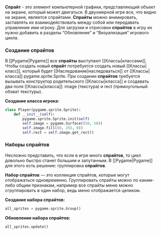 **Спрайт** - это элемент компьютерной графики, представляющий объект на экране, который может двигаться. В двухмерной игре все, что видно на экране, является спрайтами. **Спрайты** можно анимировать, заставлять их взаимодействовать между собой или передавать управление ими игроку. Для загрузки и отрисовки **спрайтов** в игру их нужно добавить в разделы “Обновление” и “Визуализация” игрового цикла.

### Создание спрайтов

В [[Pygame|Pygame]] все **спрайты** выступают [[Классы|классами]]. Чтобы создать новый **спрайт** потребуется создать новый [[Классы|класс]], который будет [[Наследование|наследоваться]] от [[Классы|класса]] pygame.sprite.Sprite. При создании **спрайтов** требуется вызывать конструктор родительского [[Классы|класса]] и создавать два поля [[Классы|класса]]: image (текстура) и rect (прямоугольный обхват текстуры).

**Создание класса игрока:**

```Python
class Player(pygame.sprite.Sprite):
	def __init__(self):
		pygame.sprite.Sprite.init(self)
		self.image = pygame.Surface((50, 50))
		self.image.fill((0, 255, 0))
		self.rect = self.image.get_rect()
```

### Наборы спрайтов

Несложно представить, что если в игре много **спрайтов**, то цикл довольно быстро станет большим и запутанным. В [[Pygame|Pygame]] для этого есть решение: группировка **спрайтов**.

**Набор спрайтов** — это коллекция спрайтов, которые могут отображаться одновременно. Группировать спрайты можно по каким-либо общим признакам, например все спрайты меню можно сгруппировать в один набор, ведь меню отображается целиком.

**Создание набора спрайтов:**

```Python
all_sprites = pygame.sprite.Group() 
```

**Обновление набора спрайтов:**

```Python
all_sprites.update()
```
